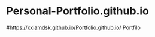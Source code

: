 # Personal-Portfolio.github.io
#https://xxiamdsk.github.io/Portfolio.github.io/
<a herf="https://xxiamdsk.github.io/Portfolio.github.io/">Portfilo</a>
